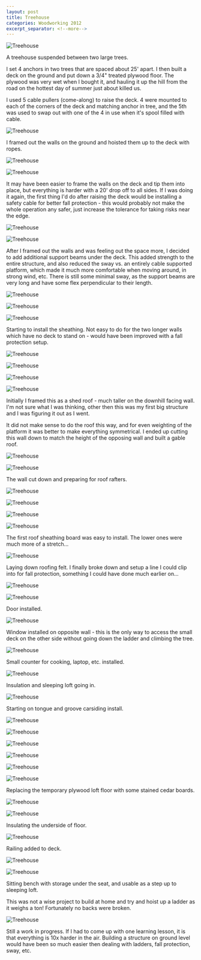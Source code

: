 ```yaml
---
layout: post
title: Treehouse
categories: Woodworking 2012
excerpt_separator: <!--more-->
---
```


![Treehouse](/images/treehouse/0.jpg)

A treehouse suspended between two large trees.
<!--more-->

I set 4 anchors in two trees that are spaced about 25' apart.  I then built a deck on the ground and put down a 3/4" treated plywood floor.  The plywood was very wet when I bought it, and hauling it up the hill from the road on the hottest day of summer just about killed us.

I used 5 cable pullers (come-along) to raise the deck.  4 were mounted to each of the corners of the deck and matching anchor in tree, and the 5th was used to swap out with one of the 4 in use when it's spool filled with cable.

![Treehouse](/images/treehouse/1.jpg)

I framed out the walls on the ground and hoisted them up to the deck with ropes.

![Treehouse](/images/treehouse/34.jpg)

![Treehouse](/images/treehouse/35.jpg)

It may have been easier to frame the walls on the deck and tip them into place, but everything is harder with a 20' drop off to all sides.  If I was doing it again, the first thing I'd do after raising the deck would be installing a safety cable for better fall protection - this would probably not make the whole operation any safer, just increase the tolerance for taking risks near the edge.

![Treehouse](/images/treehouse/36.jpg)

![Treehouse](/images/treehouse/37.jpg)

After I framed out the walls and was feeling out the space more, I decided to add additional support beams under the deck.  This added strength to the entire structure, and also reduced the sway vs. an entirely cable supported platform, which made it much more comfortable when moving around, in strong wind, etc.  There is still some minimal sway, as the support beams are very long and have some flex perpendicular to their length.

![Treehouse](/images/treehouse/2.jpg)

![Treehouse](/images/treehouse/3.jpg)

![Treehouse](/images/treehouse/4.jpg)

Starting to install the sheathing. Not easy to do for the two longer walls which have no deck to stand on - would have been improved with a fall protection setup.

![Treehouse](/images/treehouse/5.jpg)

![Treehouse](/images/treehouse/6.jpg)

![Treehouse](/images/treehouse/7.jpg)

![Treehouse](/images/treehouse/8.jpg)

Initially I framed this as a shed roof - much taller on the downhill facing wall.  I'm not sure what I was thinking, other then this was my first big structure and I was figuring it out as I went.

It did not make sense to do the roof this way, and for even weighting of the platform it was better to make everything symmetrical.  I ended up cutting this wall down to match the height of the opposing wall and built a gable roof.

![Treehouse](/images/treehouse/9.jpg)

![Treehouse](/images/treehouse/10.jpg)

The wall cut down and preparing for roof rafters.

![Treehouse](/images/treehouse/11.jpg)

![Treehouse](/images/treehouse/12.jpg)

![Treehouse](/images/treehouse/13.jpg)

![Treehouse](/images/treehouse/14.jpg)

The first roof sheathing board was easy to install.  The lower ones were much more of a stretch...

![Treehouse](/images/treehouse/15.jpg)

Laying down roofing felt.  I finally broke down and setup a line I could clip into for fall protection, something I could have done much earlier on...

![Treehouse](/images/treehouse/16.jpg)

![Treehouse](/images/treehouse/17.jpg)

Door installed.

![Treehouse](/images/treehouse/18.jpg)

Window installed on opposite wall - this is the only way to access the small deck on the other side without going down the ladder and climbing the tree.

![Treehouse](/images/treehouse/19.jpg)

Small counter for cooking, laptop, etc. installed.

![Treehouse](/images/treehouse/20.jpg)

Insulation and sleeping loft going in.

![Treehouse](/images/treehouse/21.jpg)

Starting on tongue and groove carsiding install.

![Treehouse](/images/treehouse/22.jpg)

![Treehouse](/images/treehouse/24.jpg)

![Treehouse](/images/treehouse/25.jpg)

![Treehouse](/images/treehouse/26.jpg)

![Treehouse](/images/treehouse/27.jpg)

![Treehouse](/images/treehouse/23.jpg)

Replacing the temporary plywood loft floor with some stained cedar boards.

![Treehouse](/images/treehouse/28.jpg)

![Treehouse](/images/treehouse/33.jpg)

Insulating the underside of floor.

![Treehouse](/images/treehouse/29.jpg)

Railing added to deck.

![Treehouse](/images/treehouse/30.jpg)

![Treehouse](/images/treehouse/31.jpg)

Sitting bench with storage under the seat, and usable as a step up to sleeping loft.

This was not a wise project to build at home and try and hoist up a ladder as it weighs a ton!  Fortunately no backs were broken.

![Treehouse](/images/treehouse/32.jpg)

Still a work in progress.  If I had to come up with one learning lesson, it is that everything is 10x harder in the air.  Building a structure on ground level would have been so much easier then dealing with ladders, fall protection, sway, etc.
